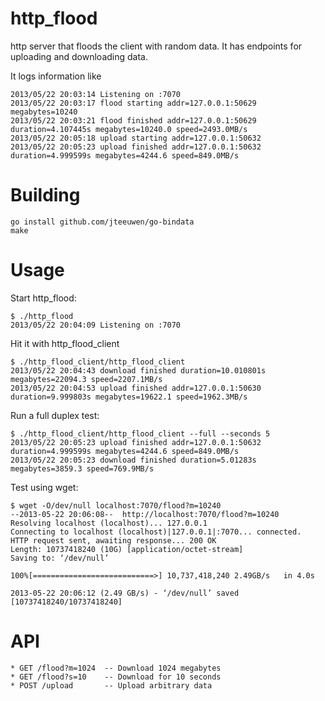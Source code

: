 http_flood
==========

http server that floods the client with random data. It has endpoints for uploading and downloading data.

It logs information like

    2013/05/22 20:03:14 Listening on :7070
    2013/05/22 20:03:17 flood starting addr=127.0.0.1:50629 megabytes=10240
    2013/05/22 20:03:21 flood finished addr=127.0.0.1:50629 duration=4.107445s megabytes=10240.0 speed=2493.0MB/s
    2013/05/22 20:05:18 upload starting addr=127.0.0.1:50632
    2013/05/22 20:05:23 upload finished addr=127.0.0.1:50632 duration=4.999599s megabytes=4244.6 speed=849.0MB/s

Building
========

    go install github.com/jteeuwen/go-bindata
    make

Usage
=====

Start http_flood:

    $ ./http_flood
    2013/05/22 20:04:09 Listening on :7070

Hit it with http_flood_client

    $ ./http_flood_client/http_flood_client 
    2013/05/22 20:04:43 download finished duration=10.010801s megabytes=22094.3 speed=2207.1MB/s
    2013/05/22 20:04:53 upload finished addr=127.0.0.1:50630 duration=9.999803s megabytes=19622.1 speed=1962.3MB/s

Run a full duplex test:

    $ ./http_flood_client/http_flood_client --full --seconds 5
    2013/05/22 20:05:23 upload finished addr=127.0.0.1:50632 duration=4.999599s megabytes=4244.6 speed=849.0MB/s
    2013/05/22 20:05:23 download finished duration=5.01283s megabytes=3859.3 speed=769.9MB/s

Test using wget:

    $ wget -O/dev/null localhost:7070/flood?m=10240
    --2013-05-22 20:06:08--  http://localhost:7070/flood?m=10240
    Resolving localhost (localhost)... 127.0.0.1
    Connecting to localhost (localhost)|127.0.0.1|:7070... connected.
    HTTP request sent, awaiting response... 200 OK
    Length: 10737418240 (10G) [application/octet-stream]
    Saving to: ‘/dev/null’

    100%[===========================>] 10,737,418,240 2.49GB/s   in 4.0s   

    2013-05-22 20:06:12 (2.49 GB/s) - ‘/dev/null’ saved [10737418240/10737418240]


API
===

    * GET /flood?m=1024  -- Download 1024 megabytes
    * GET /flood?s=10    -- Download for 10 seconds
    * POST /upload       -- Upload arbitrary data
